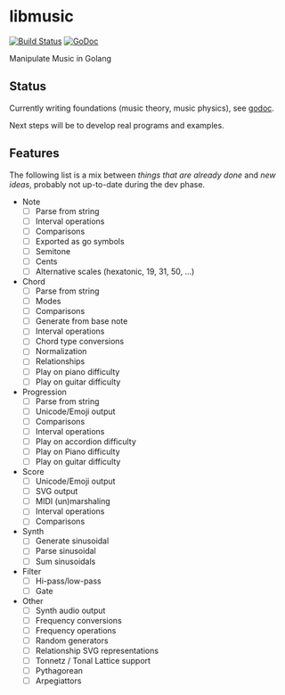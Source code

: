# libmusic

[![Build Status](https://travis-ci.org/moul/libmusic.svg?branch=master)](https://travis-ci.org/moul/libmusic)
[![GoDoc](https://godoc.org/github.com/moul/libmusic?status.svg)](https://godoc.org/github.com/moul/libmusic)

Manipulate Music in Golang

## Status

Currently writing foundations (music theory, music physics), see [godoc](https://godoc.org/github.com/moul/libmusic).

Next steps will be to develop real programs and examples.

## Features

The following list is a mix between _things that are already done_ and _new ideas_, probably not up-to-date during the dev phase.

* Note
  * [ ] Parse from string
  * [ ] Interval operations
  * [ ] Comparisons
  * [ ] Exported as go symbols
  * [ ] Semitone
  * [ ] Cents
  * [ ] Alternative scales (hexatonic, 19, 31, 50, ...)
* Chord
  * [ ] Parse from string
  * [ ] Modes
  * [ ] Comparisons
  * [ ] Generate from base note
  * [ ] Interval operations
  * [ ] Chord type conversions
  * [ ] Normalization
  * [ ] Relationships
  * [ ] Play on piano difficulty
  * [ ] Play on guitar difficulty
* Progression
  * [ ] Parse from string
  * [ ] Unicode/Emoji output
  * [ ] Comparisons
  * [ ] Interval operations
  * [ ] Play on accordion difficulty
  * [ ] Play on Piano difficulty
  * [ ] Play on guitar difficulty
* Score
  * [ ] Unicode/Emoji output
  * [ ] SVG output
  * [ ] MIDI (un)marshaling
  * [ ] Interval operations
  * [ ] Comparisons
* Synth
  * [ ] Generate sinusoidal
  * [ ] Parse sinusoidal
  * [ ] Sum sinusoidals
* Filter
  * [ ] Hi-pass/low-pass
  * [ ] Gate
* Other
  * [ ] Synth audio output
  * [ ] Frequency conversions
  * [ ] Frequency operations
  * [ ] Random generators
  * [ ] Relationship SVG representations
  * [ ] Tonnetz / Tonal Lattice support
  * [ ] Pythagorean
  * [ ] Arpegiattors
